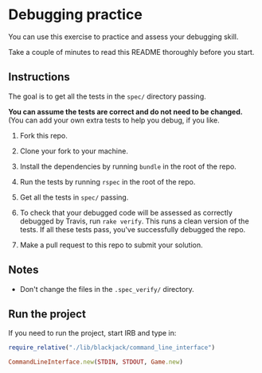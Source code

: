 # Debugging practice

You can use this exercise to practice and assess your debugging skill.

Take a couple of minutes to read this README thoroughly before you start.

## Instructions

The goal is to get all the tests in the `spec/` directory passing.

**You can assume the tests are correct and do not need to be changed.** (You can add your own extra tests to help you debug, if you like.

1. Fork this repo.

2. Clone your fork to your machine.

3. Install the dependencies by running `bundle` in the root of the repo.

4. Run the tests by running `rspec` in the root of the repo.

5. Get all the tests in `spec/` passing.

6. To check that your debugged code will be assessed as correctly debugged by Travis, run `rake verify`.  This runs a clean version of the tests.  If all these tests pass, you've successfully debugged the repo.

7. Make a pull request to this repo to submit your solution.

## Notes

* Don't change the files in the `.spec_verify/` directory.

## Run the project

If you need to run the project, start IRB and type in:

```ruby
require_relative("./lib/blackjack/command_line_interface")

CommandLineInterface.new(STDIN, STDOUT, Game.new)
```
